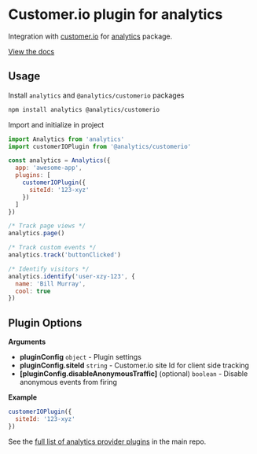 # Customer.io plugin for analytics

Integration with [customer.io](https://customer.io/) for [analytics](https://www.npmjs.com/package/analytics) package.

[View the docs](https://getanalytics.io/plugins/customerio/)

<!-- ANALYTICS_DOCS:START (USAGE) -->
## Usage

Install `analytics` and `@analytics/customerio` packages

```bash
npm install analytics @analytics/customerio
```

Import and initialize in project

```js
import Analytics from 'analytics'
import customerIOPlugin from '@analytics/customerio'

const analytics = Analytics({
  app: 'awesome-app',
  plugins: [
    customerIOPlugin({
      siteId: '123-xyz'
    })
  ]
})

/* Track page views */
analytics.page()

/* Track custom events */
analytics.track('buttonClicked')

/* Identify visitors */
analytics.identify('user-xzy-123', {
  name: 'Bill Murray',
  cool: true
})

```
<!-- ANALYTICS_DOCS:END -->

<!-- ANALYTICS_DOCS:START (API) -->
## Plugin Options

**Arguments**

- **pluginConfig** <code>object</code> - Plugin settings
- **pluginConfig.siteId** <code>string</code> - Customer.io site Id for client side tracking
- **[pluginConfig.disableAnonymousTraffic]** (optional) <code>boolean</code> - Disable anonymous events from firing

**Example**

```js
customerIOPlugin({
  siteId: '123-xyz'
})
```
<!-- ANALYTICS_DOCS:END -->


See the [full list of analytics provider plugins](https://github.com/DavidWells/analytics#current-plugins) in the main repo.
